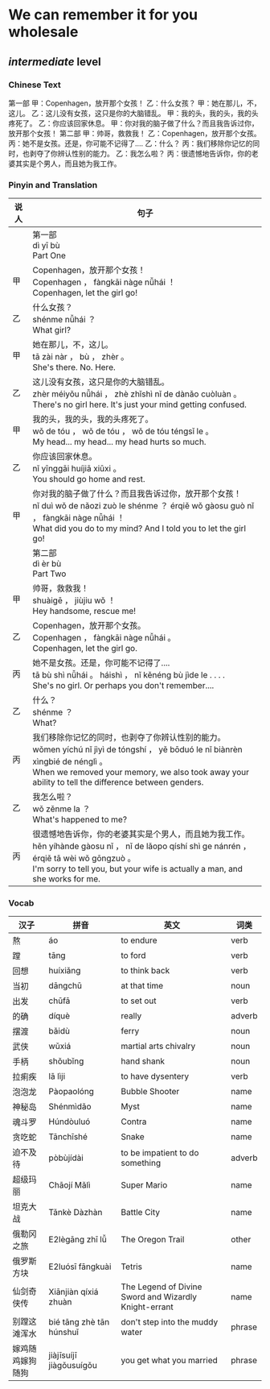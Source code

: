 # We can remember it for you wholesale
## *intermediate* level

### Chinese Text
第一部
甲：Copenhagen，放开那个女孩！
乙：什么女孩？
甲：她在那儿，不，这儿。
乙：这儿没有女孩，这只是你的大脑错乱。
甲：我的头，我的头，我的头疼死了。
乙：你应该回家休息。
甲：你对我的脑子做了什么？而且我告诉过你，放开那个女孩！
第二部
甲：帅哥，救救我！
乙：Copenhagen，放开那个女孩。
丙：她不是女孩。还是，你可能不记得了....
乙：什么？
丙：我们移除你记忆的同时，也剥夺了你辨认性别的能力。
乙：我怎么啦？
丙：很遗憾地告诉你，你的老婆其实是个男人，而且她为我工作。

### Pinyin and Translation
|说人|句子|
|----|----|
||第一部<br />dì  yī bù<br />Part One|
|甲|Copenhagen，放开那个女孩！<br />Copenhagen ， fàngkāi nàge nǚhái ！<br />Copenhagen, let the girl go!|
|乙|什么女孩？<br />shénme nǚhái ？<br />What girl?|
|甲|她在那儿，不，这儿。<br />tā zài nàr ， bù ， zhèr 。<br />She's there. No. Here.|
|乙|这儿没有女孩，这只是你的大脑错乱。<br />zhèr méiyǒu nǚhái ， zhè zhǐshì nǐ de dànǎo cuòluàn 。<br />There's no girl here. It's just your mind getting confused.|
|甲|我的头，我的头，我的头疼死了。<br />wǒ de tóu ， wǒ de tóu ， wǒ de tóu téngsǐ le 。<br />My head... my head... my head hurts so much.|
|乙|你应该回家休息。<br />nǐ yīnggāi huíjiā xiūxi 。<br />You should go home and rest.|
|甲|你对我的脑子做了什么？而且我告诉过你，放开那个女孩！<br />nǐ duì wǒ de nǎozi zuò le shénme ？ érqiě wǒ gàosu guò nǐ ， fàngkāi nàge nǚhái ！<br />What did you do to my mind? And I told you to let the girl go!|
||第二部<br />dì  èr bù<br />Part Two|
|甲|帅哥，救救我！<br />shuàigē ， jiùjiu wǒ ！<br />Hey handsome, rescue me!|
|乙|Copenhagen，放开那个女孩。<br />Copenhagen ， fàngkāi nàge nǚhái 。<br />Copenhagen, let the girl go.|
|丙|她不是女孩。还是，你可能不记得了....<br />tā bù shì nǚhái 。 háishì ， nǐ kěnéng bù jìde le . . . .<br />She's no girl. Or perhaps you don't remember....|
|乙|什么？<br />shénme ？<br />What?|
|丙|我们移除你记忆的同时，也剥夺了你辨认性别的能力。<br />wǒmen yíchú nǐ jìyì de tóngshí ， yě bōduó le nǐ biànrèn xìngbié de nénglì 。<br />When we removed your memory, we also took away your ability to tell the difference between genders.|
|乙|我怎么啦？<br />wǒ zěnme la ？<br />What's happened to me?|
|丙|很遗憾地告诉你，你的老婆其实是个男人，而且她为我工作。<br />hěn yíhànde gàosu nǐ ， nǐ de lǎopo qíshí shì ge nánrén ， érqiě tā wèi wǒ gōngzuò 。<br />I'm sorry to tell you, but your wife is actually a man, and she works for me.|
### Vocab
|汉子|拼音|英文|词类|
|----|----|----|----|
|熬|áo|to endure|verb|
|蹚|tāng|to ford|verb|
|回想|huíxiǎng|to think back|verb|
|当初|dāngchū|at that time|noun|
|出发|chūfā|to set out|verb|
|的确|díquè|really|adverb|
|摆渡|bǎidù|ferry|noun|
|武侠|wǔxiá|martial arts chivalry|noun|
|手柄|shǒubǐng|hand shank|noun|
|拉痢疾|lā lìji|to have dysentery|verb|
|泡泡龙|Pàopaolóng|Bubble Shooter|name|
|神秘岛|Shénmìdǎo|Myst|name|
|魂斗罗|Húndòuluó|Contra|name|
|贪吃蛇|Tānchīshé|Snake|name|
|迫不及待|pòbùjídài|to be impatient to do something|adverb|
|超级玛丽|Chāojí Mǎlì|Super Mario|name|
|坦克大战|Tǎnkè Dàzhàn|Battle City|name|
|俄勒冈之旅|E2lègāng zhī lǚ|The Oregon Trail|other|
|俄罗斯方块|E2luósī fāngkuài|Tetris|name|
|仙剑奇侠传|Xiānjiàn qíxiá zhuàn|The Legend of Divine Sword and Wizardly Knight-errant|name|
|别蹚这滩浑水|bié tāng zhè tān húnshuǐ|don't step into the muddy water|phrase|
|嫁鸡随鸡嫁狗随狗|jiàjīsuíjī jiàgǒusuígǒu|you get what you married|phrase|